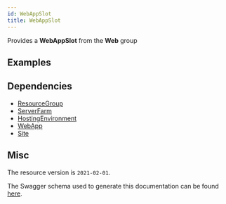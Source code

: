 ```yaml
---
id: WebAppSlot
title: WebAppSlot
---
```

Provides a **WebAppSlot** from the **Web** group
## Examples
## Dependencies
- [ResourceGroup](../Resources/ResourceGroup.md)
- [ServerFarm](../Web/ServerFarm.md)
- [HostingEnvironment](../Web/HostingEnvironment.md)
- [WebApp](../Web/WebApp.md)
- [Site](../Web/Site.md)
## Misc
The resource version is `2021-02-01`.

The Swagger schema used to generate this documentation can be found [here](https://github.com/Azure/azure-rest-api-specs/tree/main/specification/web/resource-manager/Microsoft.Web/stable/2021-02-01/WebApps.json).

